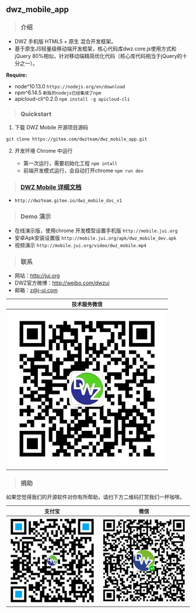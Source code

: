 ## dwz_mobile_app

> ### 介绍

- DWZ 手机版 HTML5 + 原生 混合开发框架。
- 基于原生JS轻量级移动端开发框架，核心代码库dwz.core.js使用方式和jQuery 80%相似，针对移动端精简优化代码（核心库代码相当于jQuery的十分之一）。

**Require:**

- node\^10.13.0 `https://nodejs.org/en/download`
- npm\^6.14.5 `新版的nodejs已经集成了npm`
- apicloud-cli\^0.2.0 `npm install -g apicloud-cli`

> ### Quickstart

1. 下载 DWZ Mobile 开源项目源码
```
git clone https://gitee.com/dwzteam/dwz_mobile_app.git
```
2. 开发环境 Chrome 中运行

    - 第一次运行，需要初始化工程 `npm intall`
    - 前端开发模式运行，会自动打开chrome `npm run dev`

> ### [DWZ Mobile 详细文档](http://dwzteam.gitee.io/dwz_mobile_doc_v1)
- `http://dwzteam.gitee.io/dwz_mobile_doc_v1`

> ### Demo 演示
- 在线演示版，使用chrome 开发模型设置手机版 `http://mobile.jui.org`
- 安卓Apk安装设置版 `http://mobile.jui.org/apk/dwz_mobile_dev.apk`
- 视频演示 `http://mobile.jui.org/video/dwz_mobile.mp4`

> ### 联系

- 网站：http://jui.org
- DWZ官方微博：http://weibo.com/dwzui
- 邮箱：z@j-ui.com

|技术服务微信|
|:---:|
|![](./widget/image/wx_zhh.jpg?width=200)|

> ### 捐助

如果您觉得我们的开源软件对你有所帮助，请扫下方二维码打赏我们一杯咖啡。

|支付宝|微信|
|:---:|:---:|
|![](./widget/image/zfb.png?width=200)|![](./widget/image/wx.png?width=200)|
